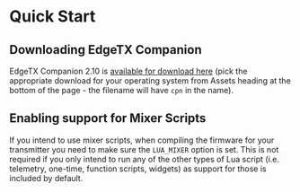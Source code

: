 # Quick Start

## Downloading EdgeTX Companion

EdgeTX Companion 2.10 is [available for download here](https://github.com/EdgeTX/edgetx/releases/tag/v2.10.0) (pick the appropriate download for your operating system from Assets heading at the bottom of the page - the filename will have `cpn` in the name).

## Enabling support for Mixer Scripts

If you intend to use mixer scripts, when compiling the firmware for your transmitter you need to make sure the `LUA_MIXER` option is set. This is not required if you only intend to run any of the other types of Lua script (i.e. telemetry, one-time, function scripts, widgets) as support for those is included by default.
